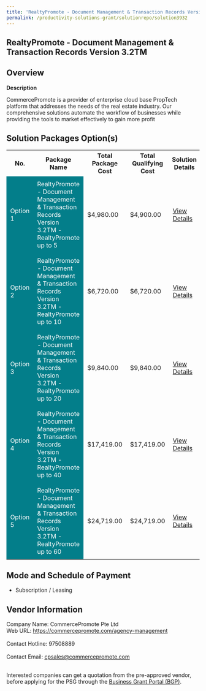 ```yaml
---
title: 'RealtyPromote - Document Management & Transaction Records Version 3.2TM'
permalink: /productivity-solutions-grant/solutionrepo/solution3932
---
```


## RealtyPromote - Document Management & Transaction Records Version 3.2TM

## Overview

**Description**

CommercePromote is a provider of enterprise cloud base PropTech platform that addresses the needs of the real estate industry. Our comprehensive solutions automate the workflow of businesses while providing the tools to market effectively to gain more profit

## Solution Packages Option(s)

<table>
<tr>
<th><b>No.</b></th>
<th><b>Package Name</b></th>
<th><b>Total Package Cost</b></th>
<th><b>Total Qualifying Cost</b></th>
<th><b>Solution Details</b></th>
</tr>
<tr>
<td style='padding: 10px; background-color: #037E8A; color: #FFFFFF;'>Option 1</td>
<td style='padding: 10px; background-color: #037E8A; color: #FFFFFF;'>RealtyPromote - Document Management & Transaction Records Version 3.2TM - RealtyPromote  up to 5</td>
<td style='padding: 10px;'>$4,980.00</td>
<td style='padding: 10px;'>$4,900.00</td>
<td style='padding: 10px;'><a href='/images/psg/CommercePromote_(Doc_Mgt_and_Transaction)_20200860_Desensitised_Annex_3_Part_1.pdf' target='_blank'>View Details</a></td>
</tr>
<tr>
<td style='padding: 10px; background-color: #037E8A; color: #FFFFFF;'>Option 2</td>
<td style='padding: 10px; background-color: #037E8A; color: #FFFFFF;'>RealtyPromote - Document Management & Transaction Records Version 3.2TM - RealtyPromote up to 10</td>
<td style='padding: 10px;'>$6,720.00</td>
<td style='padding: 10px;'>$6,720.00</td>
<td style='padding: 10px;'><a href='/images/psg/CommercePromote_(Doc_Mgt_and_Transaction)_20200860_Desensitised_Annex_3_Part_2.pdf' target='_blank'>View Details</a></td>
</tr>
<tr>
<td style='padding: 10px; background-color: #037E8A; color: #FFFFFF;'>Option 3</td>
<td style='padding: 10px; background-color: #037E8A; color: #FFFFFF;'>RealtyPromote - Document Management & Transaction Records Version 3.2TM - RealtyPromote up to 20</td>
<td style='padding: 10px;'>$9,840.00</td>
<td style='padding: 10px;'>$9,840.00</td>
<td style='padding: 10px;'><a href='/images/psg/CommercePromote_(Doc_Mgt_and_Transaction)_20200860_Desensitised_Annex_3_Part_3.pdf' target='_blank'>View Details</a></td>
</tr>
<tr>
<td style='padding: 10px; background-color: #037E8A; color: #FFFFFF;'>Option 4</td>
<td style='padding: 10px; background-color: #037E8A; color: #FFFFFF;'>RealtyPromote - Document Management & Transaction Records Version 3.2TM - RealtyPromote up to 40</td>
<td style='padding: 10px;'>$17,419.00</td>
<td style='padding: 10px;'>$17,419.00</td>
<td style='padding: 10px;'><a href='/images/psg/CommercePromote_(Doc_Mgt_and_Transaction)_20200860_Desensitised_Annex_3_Part_4.pdf' target='_blank'>View Details</a></td>
</tr>
<tr>
<td style='padding: 10px; background-color: #037E8A; color: #FFFFFF;'>Option 5</td>
<td style='padding: 10px; background-color: #037E8A; color: #FFFFFF;'>RealtyPromote - Document Management & Transaction Records Version 3.2TM - RealtyPromote up to 60</td>
<td style='padding: 10px;'>$24,719.00</td>
<td style='padding: 10px;'>$24,719.00</td>
<td style='padding: 10px;'><a href='/images/psg/CommercePromote_(Doc_Mgt_and_Transaction)_20200860_Desensitised_Annex_3_Part_5.pdf' target='_blank'>View Details</a></td>
</tr>
</table>

## Mode and Schedule of Payment

 - Subscription / Leasing

## Vendor Information

 Company Name: CommercePromote Pte Ltd<br>Web URL: https://commercepromote.com/agency-management <br><br>Contact Hotline: 97508889 <br><br>Contact Email: cpsales@commercepromote.com <br><br>

Interested companies can get a quotation from the pre-approved vendor, before applying for the PSG through the <a href='https://www.businessgrants.gov.sg/' target='_blank' rel='noopener'>Business Grant Portal (BGP)</a>.

<script src="/jquery/resize-tables.js"></script>
